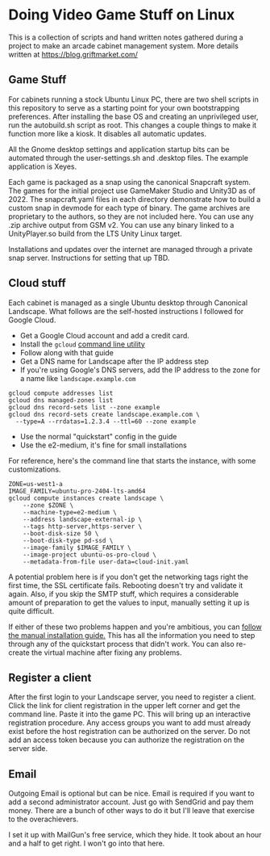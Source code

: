 # Doing Video Game Stuff on Linux

This is a collection of scripts and hand written notes gathered during a project to make an arcade cabinet management system. More details written at https://blog.griftmarket.com/

## Game Stuff

For cabinets running a stock Ubuntu Linux PC, there are two shell scripts in this repository to serve as a starting point for your own bootstrapping preferences. After installing the base OS and creating an unprivileged user, run the autobuild.sh script as root. This changes a couple things to make it function more like a kiosk. It disables all automatic updates.

All the Gnome desktop settings and application startup bits can be automated through the user-settings.sh and .desktop files. The example application is Xeyes.

Each game is packaged as a snap using the canonical Snapcraft system. The games for the initial project use GameMaker Studio and Unity3D as of 2022. The snapcraft.yaml files in each directory demonstrate how to build a custom snap in devmode for each type of binary. The game archives are proprietary to the authors, so they are not included here. You can use any .zip archive output from GSM v2. You can use any binary linked to a UnityPlayer.so build from the LTS Unity Linux target.

Installations and updates over the internet are managed through a private snap server. Instructions for setting that up TBD.

## Cloud stuff

Each cabinet is managed as a single Ubuntu desktop through Canonical Landscape. What follows are the self-hosted instructions I followed for Google Cloud.

* Get a Google Cloud account and add a credit card.
* Install the `gcloud` [command line utility](https://ubuntu.com/landscape/docs/install-on-google-cloud)
* Follow along with that guide
* Get a DNS name for Landscape after the IP address step
* If you're using Google's DNS servers, add the IP address to the zone for a name like `landscape.example.com`

```
gcloud compute addresses list
gcloud dns managed-zones list
gcloud dns record-sets list --zone example
gcloud dns record-sets create landscape.example.com \
  --type=A --rrdatas=1.2.3.4 --ttl=60 --zone example
```

* Use the normal "quickstart" config in the guide
* Use the e2-medium, it's fine for small installations

For reference, here's the command line that starts the instance, with some customizations.

```
ZONE=us-west1-a
IMAGE_FAMILY=ubuntu-pro-2404-lts-amd64
gcloud compute instances create landscape \
    --zone $ZONE \
    --machine-type=e2-medium \
    --address landscape-external-ip \
    --tags http-server,https-server \
    --boot-disk-size 50 \
    --boot-disk-type pd-ssd \
    --image-family $IMAGE_FAMILY \
    --image-project ubuntu-os-pro-cloud \
    --metadata-from-file user-data=cloud-init.yaml
```

A potential problem here is if you don't get the networking tags right the first time, the SSL certificate fails. Rebooting doesn't try and validate it again. Also, if you skip the SMTP stuff, which requires a considerable amount of preparation to get the values to input, manually setting it up is quite difficult.

If either of these two problems happen and you're ambitious, you can [follow the manual installation guide.](https://ubuntu.com/landscape/install) This has all the information you need to step through any of the quickstart process that didn't work. You can also re-create the virtual machine after fixing any problems.

## Register a client

After the first login to your Landscape server, you need to register a client. Click the link for client registration in the upper left corner and get the command line. Paste it into the game PC. This will bring up an interactive registration procedure. Any access groups you want to add must already exist before the host registration can be authorized on the server. Do not add an access token because you can authorize the registration on the server side.

## Email

Outgoing Email is optional but can be nice. Email is required if you want to add a second administrator account. Just go with SendGrid and pay them money. There are a bunch of other ways to do it but I'll leave that exercise to the overachievers.

I set it up with MailGun's free service, which they hide. It took about an hour and a half to get right. I won't go into that here.
